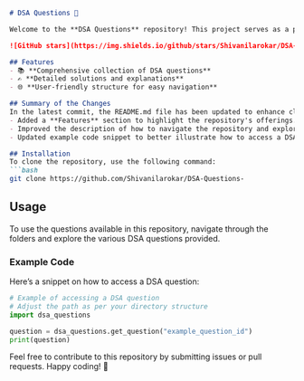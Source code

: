 ```markdown
# DSA Questions 🚀

Welcome to the **DSA Questions** repository! This project serves as a platform for developers and learners to practice and enhance their skills in Data Structures and Algorithms (DSA). This repository is designed to help you improve your understanding of various data structures and algorithms through a collection of questions and solutions.

![GitHub stars](https://img.shields.io/github/stars/Shivanilarokar/DSA-Questions-?style=social) ![Forks](https://img.shields.io/github/forks/Shivanilarokar/DSA-Questions-?style=social)

## Features
- 📚 **Comprehensive collection of DSA questions**
- ✍️ **Detailed solutions and explanations**
- 🌐 **User-friendly structure for easy navigation**

## Summary of the Changes
In the latest commit, the README.md file has been updated to enhance clarity and usability. Key updates include:
- Added a **Features** section to highlight the repository's offerings.
- Improved the description of how to navigate the repository and explore the questions.
- Updated example code snippet to better illustrate how to access a DSA question.

## Installation
To clone the repository, use the following command:
```bash
git clone https://github.com/Shivanilarokar/DSA-Questions-
```

## Usage
To use the questions available in this repository, navigate through the folders and explore the various DSA questions provided.

### Example Code
Here’s a snippet on how to access a DSA question:
```python
# Example of accessing a DSA question
# Adjust the path as per your directory structure
import dsa_questions

question = dsa_questions.get_question("example_question_id")
print(question)
```

Feel free to contribute to this repository by submitting issues or pull requests. Happy coding! 🎉
```